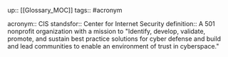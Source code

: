 up:: [[Glossary_MOC]]
tags:: #acronym 

acronym:: CIS
standsfor:: Center for Internet Security
definition:: A 501 nonprofit organization with a mission to "Identify, develop, validate, promote, and sustain best practice solutions for cyber defense and build and lead communities to enable an environment of trust in cyberspace."
